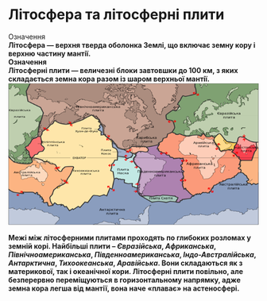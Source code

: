 Літосфера та літосферні плити
=============================

<div class="eoz-wrap">
<span class="eoz">Означення</span>
<div class="eoz-text">
<b>Лiтосфера<b> — верхня тверда оболонка Землi, що включає земну кору i верхню частину мантiї.
</div>
</div>

<div class="eoz-wrap">
<span class="eoz">Означення</span>
<div class="eoz-text">
<b>Лiтосфернi плити</b> — величезнi блоки завтовшки до 100 км, з яких складається земна кора разом iз шаром верхньої мантiї.
</div>
</div>

<div align="center">
<img src="4.png"/>
</div>

Межі між літосферними плитами проходять по глибоких розломах у земній корі. Найбільші плити – *Євразійська*, *Африканська*, *Північноамериканська*, *Південноамериканська*, *Індо-Австралійська*, *Антарктична*, *Тихоокеанська*, *Аравійська*. Вони складаються як з материкової, так і океанічної кори. Літосферні плити повільно, але безперервно переміщуються в горизонтальному напрямку, адже земна кора легша від мантії, вона наче «плаває» на астеносфері.